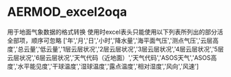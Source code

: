 # AERMOD_excel2oqa
用于地面气象数据的格式转换
使用时excel表头只能使用以下列表所列出的部分活全部项，顺序可忽略
['年','月','日','小时','降水量','海平面气压','测点气压','云层高度','总云量','低云量','1层云层状况','2层云层状况','3层云层状况','4层云层状况','5层云层状况','6层云层状况','天气代码（近地面）','天气代码','ASOS天气','ASOS高度','水平能见度','干球温度','湿球温度','露点温度','相对湿度','风向','风速']
